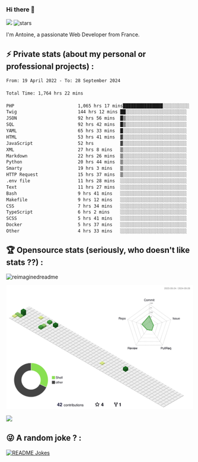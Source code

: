 ### Hi there 👋

![](https://komarev.com/ghpvc/?username=niotna)
<img src="https://img.shields.io/github/stars/niotna?label=Stars" alt="stars">

I'm Antoine, a passionate Web Developer from France.

## :zap: Private stats (about my personal or professional projects) : 

<!--START_SECTION:waka-->

```txt
From: 19 April 2022 - To: 28 September 2024

Total Time: 1,764 hrs 22 mins

PHP                        1,065 hrs 17 mins███████████████░░░░░░░░░░   60.38 %
Twig                       144 hrs 12 mins ██░░░░░░░░░░░░░░░░░░░░░░░   08.17 %
JSON                       92 hrs 56 mins  █▒░░░░░░░░░░░░░░░░░░░░░░░   05.27 %
SQL                        92 hrs 42 mins  █▒░░░░░░░░░░░░░░░░░░░░░░░   05.25 %
YAML                       65 hrs 33 mins  █░░░░░░░░░░░░░░░░░░░░░░░░   03.72 %
HTML                       53 hrs 41 mins  ▓░░░░░░░░░░░░░░░░░░░░░░░░   03.04 %
JavaScript                 52 hrs          ▓░░░░░░░░░░░░░░░░░░░░░░░░   02.95 %
XML                        27 hrs 8 mins   ▒░░░░░░░░░░░░░░░░░░░░░░░░   01.54 %
Markdown                   22 hrs 26 mins  ▒░░░░░░░░░░░░░░░░░░░░░░░░   01.27 %
Python                     20 hrs 44 mins  ▒░░░░░░░░░░░░░░░░░░░░░░░░   01.18 %
Smarty                     19 hrs 3 mins   ▒░░░░░░░░░░░░░░░░░░░░░░░░   01.08 %
HTTP Request               15 hrs 37 mins  ▒░░░░░░░░░░░░░░░░░░░░░░░░   00.89 %
.env file                  11 hrs 28 mins  ░░░░░░░░░░░░░░░░░░░░░░░░░   00.65 %
Text                       11 hrs 27 mins  ░░░░░░░░░░░░░░░░░░░░░░░░░   00.65 %
Bash                       9 hrs 41 mins   ░░░░░░░░░░░░░░░░░░░░░░░░░   00.55 %
Makefile                   9 hrs 12 mins   ░░░░░░░░░░░░░░░░░░░░░░░░░   00.52 %
CSS                        7 hrs 34 mins   ░░░░░░░░░░░░░░░░░░░░░░░░░   00.43 %
TypeScript                 6 hrs 2 mins    ░░░░░░░░░░░░░░░░░░░░░░░░░   00.34 %
SCSS                       5 hrs 41 mins   ░░░░░░░░░░░░░░░░░░░░░░░░░   00.32 %
Docker                     5 hrs 37 mins   ░░░░░░░░░░░░░░░░░░░░░░░░░   00.32 %
Other                      4 hrs 33 mins   ░░░░░░░░░░░░░░░░░░░░░░░░░   00.26 %
```

<!--END_SECTION:waka-->

## :trophy: Opensource stats (seriously, who doesn't like stats ??) : 

<!---
[![Top Langs](https://github-readme-stats.vercel.app/api/top-langs/?username=niotna)](https://github.com/anuraghazra/github-readme-stats) 
-->
<img src="https://myreadme.vercel.app/api/embed/niotna?panels=userstatistics,toprepositories,toplanguages,commitgraph" alt="reimaginedreadme" />

![](./profile-3d-contrib/profile-green-animate.svg)

<img src="https://github-profile-trophy.vercel.app/?username=niotna&theme=juicyfresh&no-bg=true" />

## :stuck_out_tongue_winking_eye: A random joke ? : 

<a href="https://readme-jokes.vercel.app"><img align="center" src="https://readme-jokes.vercel.app/api" alt="README Jokes"></a>
